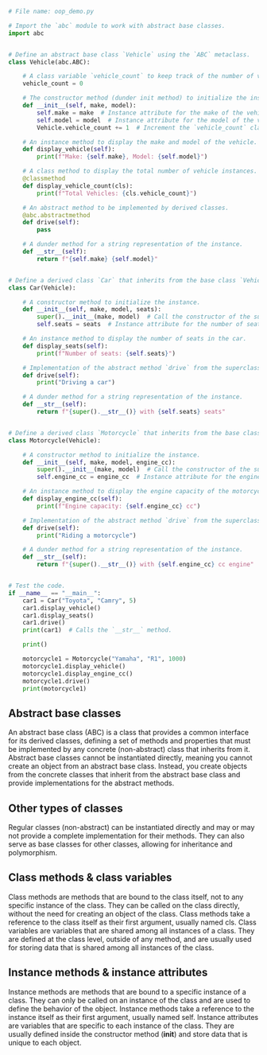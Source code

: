 <!-- created with ChatGPT -->
```python
# File name: oop_demo.py

# Import the `abc` module to work with abstract base classes.
import abc


# Define an abstract base class `Vehicle` using the `ABC` metaclass.
class Vehicle(abc.ABC):

    # A class variable `vehicle_count` to keep track of the number of vehicle instances.
    vehicle_count = 0

    # The constructor method (dunder init method) to initialize the instance.
    def __init__(self, make, model):
        self.make = make  # Instance attribute for the make of the vehicle.
        self.model = model  # Instance attribute for the model of the vehicle.
        Vehicle.vehicle_count += 1  # Increment the `vehicle_count` class variable.

    # An instance method to display the make and model of the vehicle.
    def display_vehicle(self):
        print(f"Make: {self.make}, Model: {self.model}")

    # A class method to display the total number of vehicle instances.
    @classmethod
    def display_vehicle_count(cls):
        print(f"Total Vehicles: {cls.vehicle_count}")

    # An abstract method to be implemented by derived classes.
    @abc.abstractmethod
    def drive(self):
        pass

    # A dunder method for a string representation of the instance.
    def __str__(self):
        return f"{self.make} {self.model}"


# Define a derived class `Car` that inherits from the base class `Vehicle`.
class Car(Vehicle):

    # A constructor method to initialize the instance.
    def __init__(self, make, model, seats):
        super().__init__(make, model)  # Call the constructor of the superclass `Vehicle`.
        self.seats = seats  # Instance attribute for the number of seats in the car.

    # An instance method to display the number of seats in the car.
    def display_seats(self):
        print(f"Number of seats: {self.seats}")

    # Implementation of the abstract method `drive` from the superclass `Vehicle`.
    def drive(self):
        print("Driving a car")

    # A dunder method for a string representation of the instance.
    def __str__(self):
        return f"{super().__str__()} with {self.seats} seats"


# Define a derived class `Motorcycle` that inherits from the base class `Vehicle`.
class Motorcycle(Vehicle):

    # A constructor method to initialize the instance.
    def __init__(self, make, model, engine_cc):
        super().__init__(make, model)  # Call the constructor of the superclass `Vehicle`.
        self.engine_cc = engine_cc  # Instance attribute for the engine capacity.

    # An instance method to display the engine capacity of the motorcycle.
    def display_engine_cc(self):
        print(f"Engine capacity: {self.engine_cc} cc")

    # Implementation of the abstract method `drive` from the superclass `Vehicle`.
    def drive(self):
        print("Riding a motorcycle")

    # A dunder method for a string representation of the instance.
    def __str__(self):
        return f"{super().__str__()} with {self.engine_cc} cc engine"


# Test the code.
if __name__ == "__main__":
    car1 = Car("Toyota", "Camry", 5)
    car1.display_vehicle()
    car1.display_seats()
    car1.drive()
    print(car1)  # Calls the `__str__` method.

    print()

    motorcycle1 = Motorcycle("Yamaha", "R1", 1000)
    motorcycle1.display_vehicle()
    motorcycle1.display_engine_cc()
    motorcycle1.drive()
    print(motorcycle1)

```

## Abstract base classes

An abstract base class (ABC) is a class that provides a common interface for its derived classes, defining a set of methods and properties that must be implemented by any concrete (non-abstract) class that inherits from it. Abstract base classes cannot be instantiated directly, meaning you cannot create an object from an abstract base class. Instead, you create objects from the concrete classes that inherit from the abstract base class and provide implementations for the abstract methods.

## Other types of classes

Regular classes (non-abstract) can be instantiated directly and may or may not provide a complete implementation for their methods. They can also serve as base classes for other classes, allowing for inheritance and polymorphism.

## Class methods & class variables

Class methods are methods that are bound to the class itself, not to any specific instance of the class. They can be called on the class directly, without the need for creating an object of the class. Class methods take a reference to the class itself as their first argument, usually named cls. Class variables are variables that are shared among all instances of a class. They are defined at the class level, outside of any method, and are usually used for storing data that is shared among all instances of the class.

## Instance methods & instance attributes

Instance methods are methods that are bound to a specific instance of a class. They can only be called on an instance of the class and are used to define the behavior of the object. Instance methods take a reference to the instance itself as their first argument, usually named self. Instance attributes are variables that are specific to each instance of the class. They are usually defined inside the constructor method (__init__) and store data that is unique to each object.
